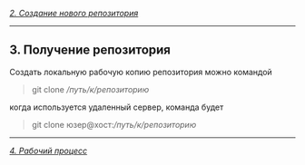 [*2. Создание нового репозитория*](./createrep.md)

---
## 3. Получение репозитория
Создать локальную рабочую копию репозитория можно командой
>git clone */путь/к/репозиторию*

когда используется удаленный сервер, команда будет

>git clone юзер@хост:*/путь/к/репозиторию*


---
[*4. Рабочий процесс*](./workflow.md)
